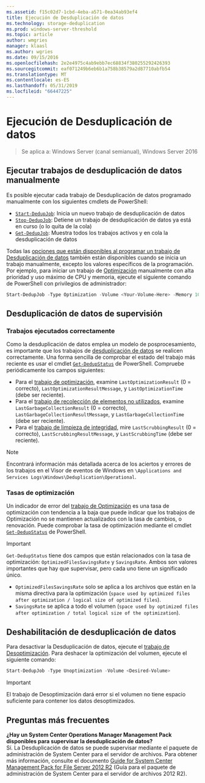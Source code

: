 ```yaml
---
ms.assetid: f15c02d7-1cbd-4eba-a571-0ea34ab93ef4
title: Ejecución de Desduplicación de datos
ms.technology: storage-deduplication
ms.prod: windows-server-threshold
ms.topic: article
author: wmgries
manager: klaasl
ms.author: wgries
ms.date: 09/15/2016
ms.openlocfilehash: 2e2e4975c4ab9ebb7ec68834f380255292426393
ms.sourcegitcommit: eaf071249b6eb6b1a758b38579a2d87710abfb54
ms.translationtype: MT
ms.contentlocale: es-ES
ms.lasthandoff: 05/31/2019
ms.locfileid: "66447225"
---
```

# <a name="running-data-deduplication"></a>Ejecución de Desduplicación de datos

> Se aplica a: Windows Server (canal semianual), Windows Server 2016

## <a id="running-dedup-jobs-manually"></a>Ejecutar trabajos de desduplicación de datos manualmente

Es posible ejecutar cada trabajo de Desduplicación de datos programado manualmente con los siguientes cmdlets de PowerShell:
* [`Start-DedupJob`](https://technet.microsoft.com/library/hh848442.aspx): Inicia un nuevo trabajo de desduplicación de datos
* [`Stop-DedupJob`](https://technet.microsoft.com/library/hh848439.aspx): Detiene un trabajo de desduplicación de datos ya está en curso (o lo quita de la cola)
* [`Get-DedupJob`](https://technet.microsoft.com/library/hh848452.aspx): Muestra todos los trabajos activos y en cola la desduplicación de datos

Todas las [opciones que están disponibles al programar un trabajo de Desduplicación de datos](advanced-settings.md#modifying-job-schedules-available-settings) también están disponibles cuando se inicia un trabajo manualmente, excepto los valores específicos de la programación. Por ejemplo, para iniciar un trabajo de [Optimización](understand.md#job-info-optimization) manualmente con alta prioridad y uso máximo de CPU y memoria, ejecute el siguiente comando de PowerShell con privilegios de administrador:

```PowerShell
Start-DedupJob -Type Optimization -Volume <Your-Volume-Here> -Memory 100 -Cores 100 -Priority High
```

## <a id="monitoring-dedup"></a>Desduplicación de datos de supervisión

### <a id="monitoring-dedup-job-successes"></a>Trabajos ejecutados correctamente

Como la desduplicación de datos emplea un modelo de posprocesamiento, es importante que los trabajos de [desduplicación de datos](understand.md#job-info) se realicen correctamente. Una forma sencilla de comprobar el estado del trabajo más reciente es usar el cmdlet [`Get-DedupStatus`](https://technet.microsoft.com/library/hh848437.aspx) de PowerShell. Compruebe periódicamente los campos siguientes:

* Para el [trabajo de optimización](understand.md#job-info-optimization), examine `LastOptimizationResult` (0 = correcto), `LastOptimizationResultMessage`, y `LastOptimizationTime` (debe ser reciente).
* Para el [trabajo de recolección de elementos no utilizados](understand.md#job-info-gc), examine `LastGarbageCollectionResult` (0 = correcto), `LastGarbageCollectionResultMessage`, y `LastGarbageCollectionTime` (debe ser reciente).
* Para el [trabajo de limpieza de integridad](understand.md#job-info-scrubbing), mire `LastScrubbingResult` (0 = correcto), `LastScrubbingResultMessage`, y `LastScrubbingTime` (debe ser reciente).

> [!Note]  
> Encontrará información más detallada acerca de los aciertos y errores de los trabajos en el Visor de eventos de Windows en `\Applications and Services Logs\Windows\Deduplication\Operational`.

### <a id="monitoring-dedup-optimization-rates"></a>Tasas de optimización

Un indicador de error del [trabajo de Optimización](understand.md#job-info-optimization) es una tasa de optimización con tendencia a la baja que puede indicar que los trabajos de Optimización no se mantienen actualizados con la tasa de cambios, o renovación. Puede comprobar la tasa de optimización mediante el cmdlet [`Get-DedupStatus`](https://technet.microsoft.com/library/hh848437.aspx) de PowerShell.

> [!Important]
> `Get-DedupStatus` tiene dos campos que están relacionados con la tasa de optimización: `OptimizedFilesSavingsRate` y `SavingsRate`. Ambos son valores importantes que hay que supervisar, pero cada uno tiene un significado único.
> - `OptimizedFilesSavingsRate` solo se aplica a los archivos que están en la misma directiva para la optimización (`space used by optimized files after optimization / logical size of optimized files`).
> - `SavingsRate` se aplica a todo el volumen (`space used by optimized files after optimization / total logical size of the optimization`).

## <a id="disabling-dedup"></a>Deshabilitación de desduplicación de datos
Para desactivar la Desduplicación de datos, ejecute el [trabajo de Desoptimización](understand.md#job-info-unoptimization). Para deshacer la optimización del volumen, ejecute el siguiente comando:

```PowerShell
Start-DedupJob -Type Unoptimization -Volume <Desired-Volume>
```

> [!Important]  
> El trabajo de Desoptimización dará error si el volumen no tiene espacio suficiente para contener los datos desoptimizados.

## <a id="faq"></a>Preguntas más frecuentes
**¿Hay un System Center Operations Manager Management Pack disponibles para supervisar la desduplicación de datos?**  
Sí. La Desduplicación de datos se puede supervisar mediante el paquete de administración de System Center para el servidor de archivos. Para obtener más información, consulte el documento [Guide for System Center Management Pack for File Server 2012 R2](https://download.microsoft.com/download/6/F/7/6F7A33B9-9383-48ED-9252-23C2C8AD1BDA/MPGuide_FileServer2012R2.doc) (Guía para el paquete de administración de System Center para el servidor de archivos 2012 R2).
